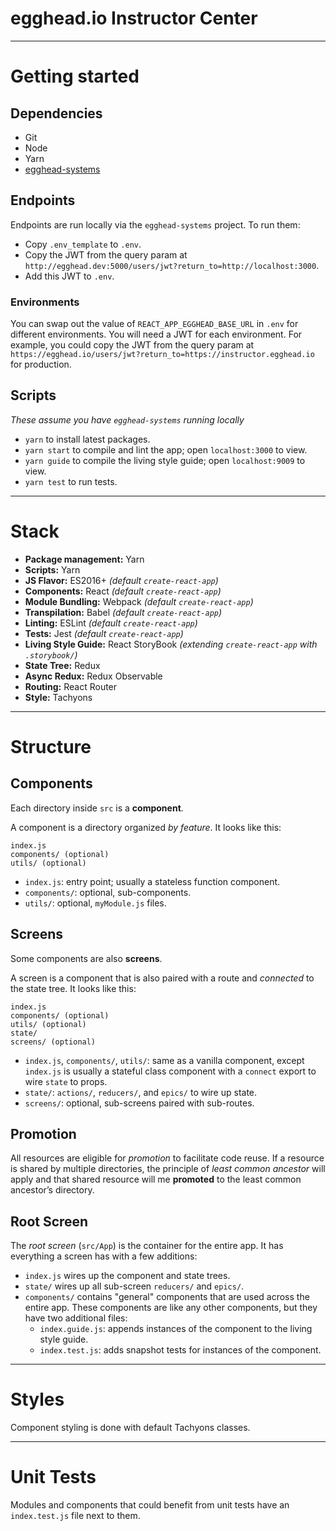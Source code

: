 # egghead.io Instructor Center

---

# Getting started

## Dependencies

- Git
- Node
- Yarn
- [egghead-systems](https://github.com/eggheadio/egghead-systems)

## Endpoints

Endpoints are run locally via the `egghead-systems` project. To run them:

- Copy `.env_template` to `.env`.
- Copy the JWT from the query param at `http://egghead.dev:5000/users/jwt?return_to=http://localhost:3000`.
- Add this JWT to `.env`.

### Environments

You can swap out the value of `REACT_APP_EGGHEAD_BASE_URL` in `.env` for different environments. You will need a JWT for each environment. For example, you could copy the JWT from the query param at `https://egghead.io/users/jwt?return_to=https://instructor.egghead.io` for production.

## Scripts

_These assume you have `egghead-systems` running locally_

- `yarn` to install latest packages.
- `yarn start` to compile and lint the app; open `localhost:3000` to view.
- `yarn guide` to compile the living style guide; open `localhost:9009` to view.
- `yarn test` to run tests.

---

# Stack

- **Package management:** Yarn
- **Scripts:** Yarn
- **JS Flavor:** ES2016+ _(default `create-react-app`)_
- **Components:** React _(default `create-react-app`)_
- **Module Bundling:** Webpack _(default `create-react-app`)_
- **Transpilation:** Babel _(default `create-react-app`)_
- **Linting:** ESLint _(default `create-react-app`)_
- **Tests:** Jest _(default `create-react-app`)_
- **Living Style Guide:** React StoryBook _(extending `create-react-app` with `.storybook/`)_
- **State Tree:** Redux
- **Async Redux:** Redux Observable
- **Routing:** React Router
- **Style:** Tachyons

---

# Structure

## Components

Each directory inside `src` is a **component**.

A component is a directory organized _by feature_. It looks like this:

```
index.js
components/ (optional)
utils/ (optional)
```

- `index.js`: entry point; usually a stateless function component.
- `components/`: optional, sub-components.
- `utils/`: optional, `myModule.js` files.

## Screens

Some components are also **screens**.

A screen is a component that is also paired with a route and _connected_ to the state tree. It looks like this:

```
index.js
components/ (optional)
utils/ (optional)
state/
screens/ (optional)
```

- `index.js`, `components/`, `utils/`: same as a vanilla component, except `index.js` is usually a stateful class component with a `connect` export to wire `state` to props.
- `state/`: `actions/`, `reducers/`, and `epics/` to wire up state.
- `screens/`: optional, sub-screens paired with sub-routes.

## Promotion

All resources are eligible for *promotion* to facilitate code reuse. If a resource is shared by multiple directories, the principle of _least common ancestor_ will apply and that shared resource will me **promoted** to the least common ancestor’s directory.

## Root Screen

The *root screen* (`src/App`) is the container for the entire app. It has everything a screen has with a few additions:

- `index.js` wires up the component and state trees.
- `state/` wires up all sub-screen `reducers/` and `epics/`.
- `components/` contains "general" components that are used across the entire app. These components are like any other components, but they have two additional files:
  - `index.guide.js`: appends instances of the component to the living style guide.
  - `index.test.js`: adds snapshot tests for instances of the component.

---

# Styles

Component styling is done with default Tachyons classes.

---

# Unit Tests

Modules and components that could benefit from unit tests have an `index.test.js` file next to them.
